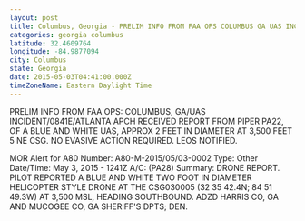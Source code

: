 ```yaml
---
layout: post
title: Columbus, Georgia - PRELIM INFO FROM FAA OPS COLUMBUS GA UAS INCIDENT 0841E ATLANTA APCH RECEIVED REPORT FROM
categories: georgia columbus
latitude: 32.4609764
longitude: -84.9877094
city: Columbus
state: Georgia
date: 2015-05-03T04:41:00.000Z
timeZoneName: Eastern Daylight Time
---
```


PRELIM INFO FROM FAA OPS: COLUMBUS, GA/UAS INCIDENT/0841E/ATLANTA APCH RECEIVED REPORT FROM PIPER PA22, OF A BLUE AND WHITE UAS, APPROX 2 FEET IN DIAMETER AT 3,500 FEET 5 NE CSG. NO EVASIVE ACTION REQUIRED. LEOS NOTIFIED.

MOR Alert for A80
Number: A80-M-2015/05/03-0002
Type: Other
Date/Time: May 3, 2015 - 1241Z
A/C:  (PA28)
Summary: DRONE REPORT. PILOT REPORTED A BLUE AND WHITE TWO FOOT IN DIAMETER HELICOPTER STYLE DRONE AT THE CSG030005 (32 35 42.4N; 84 51 49.3W) AT 3,500 MSL, HEADING SOUTHBOUND. ADZD HARRIS CO, GA AND MUCOGEE CO, GA SHERIFF'S DPTS; DEN.